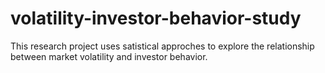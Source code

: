 # volatility-investor-behavior-study
This research project uses satistical approches to explore the relationship between market volatility and investor behavior.
